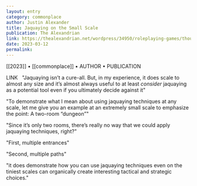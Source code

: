 ```yaml
---
layout: entry
category: commonplace
author: Justin Alexander
title: Jaquaying on the Small Scale
publication: The Alexandrian
link: https://thealexandrian.net/wordpress/34950/roleplaying-games/thought-of-the-day-jaquaying-on-the-small-scale
date: 2023-03-12
permalink:
---
```


[[2023]] • [[commonplace]] • AUTHOR • PUBLICATION

LINK
 
"Jaquaying isn’t a cure-all. But, in my experience, it does scale to almost any size and it’s almost always useful to at least *consider* jaquaying as a potential tool even if you ultimately decide against it"

"To demonstrate what I mean about using jaquaying techniques at any scale, let me give you an example at an extremely small scale to emphasize the point: A two-room “dungeon”"

"Since it’s only two rooms, there’s really no way that we could apply jaquaying techniques, right?"

"First, multiple entrances"

"Second, multiple paths"

"it does demonstrate how you can use jaquaying techniques even on the tiniest scales can organically create interesting tactical and strategic choices."
